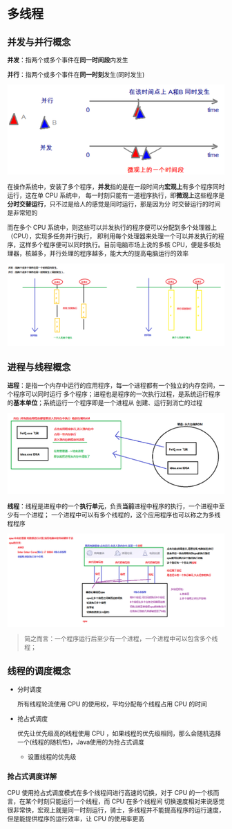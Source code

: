 # 多线程
## 并发与并行概念

**并发**：指两个或多个事件在**同一时间段**内发生

**并行**：指两个或多个事件在**同一时刻**发生(同时发生)

![](../img/并行与并发.png)

在操作系统中，安装了多个程序，**并发**指的是在一段时间内**宏观上**有多个程序同时运行，这在单 CPU 系统中，
每一时刻只能有一道程序执行，即**微观上**这些程序是**分时交替运行**，只不过是给人的感觉是同时运行，那是因为分
时交替运行的时间是非常短的

而在多个 CPU 系统中，则这些可以并发执行的程序便可以分配到多个处理器上（CPU），实现多任务并行执行，
即利用每个处理器来处理一个可以并发执行的程序，这样多个程序便可以同时执行。目前电脑市场上说的多核
CPU，便是多核处理器，核越多，并行处理的程序越多，能大大的提高电脑运行的效率

![](../img/02_并发与并行.bmp)

## 进程与线程概念

**进程**：是指一个内存中运行的应用程序，每一个进程都有一个独立的内存空间，一个程序可以同时运行
多个程序；进程也是程序的一次执行过程，是系统运行程序的**基本单位**；系统运行一个程序即是一个进程从
创建、运行到消亡的过程

![](../img/03_进程概念.bmp)

**线程**：线程是进程中的一个**执行单元**，负责**当前**进程中程序的执行，一个进程中至少有一个进程；
一个进程中可以有多个线程的，这个应用程序也可以称之为多线程程序

![](../img/04_线程概念.bmp)

>简之而言：一个程序运行后至少有一个进程，一个进程中可以包含多个线程；

## 线程的调度概念

- 分时调度

	所有线程轮流使用 CPU 的使用权，平均分配每个线程占用 CPU 的时间

- 抢占式调度

	优先让优先级高的线程使用 CPU ，如果线程的优先级相同，那么会随机选择一个(线程的随机性)，Java使用的为抢占式调度
	
	- 设置线程的优先级
	
### 抢占式调度详解
CPU 使用抢占式调度模式在多个线程间进行高速的切换，对于 CPU 的一个核而言，在某个时刻只能运行一个线程，而 CPU 在多个线程间
切换速度相对来说感觉很非常快，宏观上就是同一时刻运行，骑士，多线程并不能提高程序的运行速度，但是能提供程序的运行效率，让 CPU
的使用率更高



